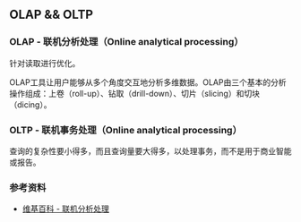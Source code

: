 ## OLAP && OLTP

### OLAP - 联机分析处理（Online analytical processing）

针对读取进行优化。

OLAP工具让用户能够从多个角度交互地分析多维数据。OLAP由三个基本的分析操作组成：上卷（roll-up）、钻取（drill-down）、切片（slicing）和切块（dicing）。

### OLTP - 联机事务处理（Online analytical processing）

查询的复杂性要小得多，而且查询量要大得多，以处理事务，而不是用于商业智能或报告。


### 参考资料

- [维基百科 - 联机分析处理](https://zh.wikipedia.org/wiki/联机分析处理)
